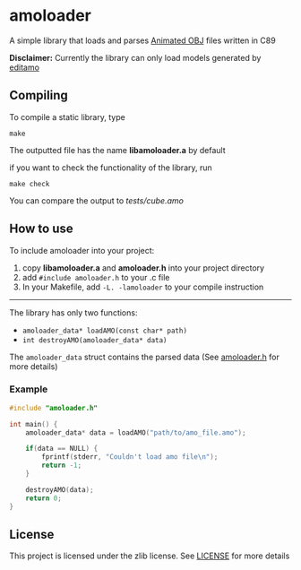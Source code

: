# amoloader
A simple library that loads and parses [Animated OBJ](https://github.com/lmarz/animated_obj) files written in C89  

**Disclaimer:** Currently the library can only load models generated by [editamo](https://github.com/lmarz/editamo)

## Compiling
To compile a static library, type
```
make
```
The outputted file has the name **libamoloader.a** by default

if you want to check the functionality of the library, run
```
make check
```
You can compare the output to *tests/cube.amo*
## How to use
To include amoloader into your project:
1. copy **libamoloader.a** and **amoloader.h** into your project directory
2. add `#include amoloader.h` to your .c file
3. In your Makefile, add `-L. -lamoloader` to your compile instruction
___
The library has only two functions:
- `amoloader_data* loadAMO(const char* path)`
- `int destroyAMO(amoloader_data* data)`  

The `amoloader_data` struct contains the parsed data (See [amoloader.h](amoloader.h) for more details)
### Example
```c
#include "amoloader.h"

int main() {
    amoloader_data* data = loadAMO("path/to/amo_file.amo");

    if(data == NULL) {
        fprintf(stderr, "Couldn't load amo file\n");
        return -1;
    }

    destroyAMO(data);
    return 0;
}
```
## License
This project is licensed under the zlib license. See [LICENSE](LICENSE) for more details

